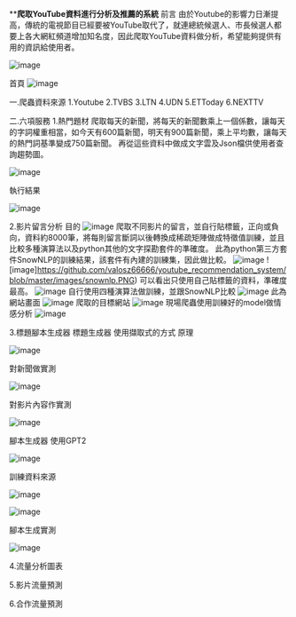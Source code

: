 ********爬取YouTube資料進行分析及推薦的系統******
前言
由於Youtube的影響力日漸提高，傳統的電視節目已經要被YouTube取代了，就連總統候選人、市長候選人都要上各大網紅頻道增加知名度，因此爬取YouTube資料做分析，希望能夠提供有用的資訊給使用者。

![image](https://github.com/valosz66666/youtube_recommendation_system/blob/master/images/%E7%B8%BD%E7%B5%B1.PNG)

首頁
![image](https://github.com/valosz66666/youtube_recommendation_system/blob/master/images/index.PNG)

一.爬蟲資料來源
1.Youtube
2.TVBS
3.LTN
4.UDN
5.ETToday
6.NEXTTV

二.六項服務
1.熱門題材
爬取每天的新聞，將每天的新聞數乘上一個係數，讓每天的字詞權重相當，如今天有600篇新聞，明天有900篇新聞，乘上平均數，讓每天的熱門詞基準變成750篇新聞。
再從這些資料中做成文字雲及Json檔供使用者查詢趨勢圖。

![image](https://github.com/valosz66666/youtube_recommendation_system/blob/master/images/%E7%86%B1%E9%96%80%E9%A1%8C%E6%9D%90.PNG)

執行結果

![image](https://github.com/valosz66666/youtube_recommendation_system/blob/master/images/%E7%86%B1%E9%96%80%E9%A1%8C%E6%9D%90%E7%B5%90%E6%9E%9C.PNG)

2.影片留言分析
目的
![image](https://github.com/valosz66666/youtube_recommendation_system/blob/master/images/%E7%95%99%E8%A8%80%E5%88%86%E6%9E%90.PNG)
爬取不同影片的留言，並自行貼標籤，正向或負向，資料約8000筆，將每則留言斷詞以後轉換成稀疏矩陣做成特徵值訓練，並且比較多種演算法以及python其他的文字探勘套件的準確度。
此為python第三方套件SnowNLP的訓練結果，該套件有內建的訓練集，因此做比較。
![image](https://github.com/valosz66666/youtube_recommendation_system/blob/master/images/%E6%AF%94%E8%BC%83%E6%BA%96%E7%A2%BA%E5%BA%A6.PNG)
![image]https://github.com/valosz66666/youtube_recommendation_system/blob/master/images/snownlp.PNG)
可以看出只使用自己貼標籤的資料，準確度最高。
![image](https://github.com/valosz66666/youtube_recommendation_system/blob/master/images/%E6%AF%94%E8%BC%83%E6%BA%96%E7%A2%BA%E5%BA%A6.PNG)
自行使用四種演算法做訓練，並跟SnowNLP比較
![image](https://github.com/valosz66666/youtube_recommendation_system/blob/master/images/%E8%87%AA%E8%A1%8C%E8%A8%93%E7%B7%B4%E7%B5%90%E6%9E%9C.PNG)
此為網站畫面
![image](https://github.com/valosz66666/youtube_recommendation_system/blob/master/images/%E7%95%99%E8%A8%80%E5%88%86%E6%9E%90%E7%B6%B2%E7%AB%99.PNG)
爬取的目標網站
![image](https://github.com/valosz66666/youtube_recommendation_system/blob/master/images/%E7%9B%AE%E6%A8%99%E7%B6%B2%E7%AB%99.PNG)
現場爬蟲使用訓練好的model做情感分析
![image](https://github.com/valosz66666/youtube_recommendation_system/blob/master/images/%E7%95%99%E8%A8%80%E5%88%86%E6%9E%90%E7%B5%90%E6%9E%9C.PNG)

3.標題腳本生成器
標題生成器
使用擷取式的方式 原理

![image](https://github.com/valosz66666/youtube_recommendation_system/blob/master/images/%E6%A8%99%E9%A1%8C%E7%94%9F%E6%88%90%E5%99%A8.PNG)

對新聞做實測

![image](https://github.com/valosz66666/youtube_recommendation_system/blob/master/images/%E6%A8%99%E9%A1%8C%E7%94%9F%E6%88%90%E5%99%A8%E5%AF%A6%E6%B8%AC.PNG)

對影片內容作實測

![image](https://github.com/valosz66666/youtube_recommendation_system/blob/master/images/%E6%A8%99%E9%A1%8C%E7%94%9F%E6%88%90%E5%99%A8%E5%BD%B1%E7%89%87%E5%AF%A6%E6%B8%AC.PNG)

腳本生成器
使用GPT2

![image](https://github.com/valosz66666/youtube_recommendation_system/blob/master/images/%E8%85%B3%E6%9C%AC%E7%94%9F%E6%88%90%E5%99%A8.PNG)

訓練資料來源

![image](https://github.com/valosz66666/youtube_recommendation_system/blob/master/images/%E8%85%B3%E6%9C%AC%E7%94%9F%E6%88%90%E5%99%A8%E5%AF%A6%E6%B8%AC.PNG)

![image](https://github.com/valosz66666/youtube_recommendation_system/blob/master/images/%E8%85%B3%E6%9C%AC%E8%A8%93%E7%B7%B4%E8%B3%87%E6%96%99.PNG)

腳本生成實測

![image](https://github.com/valosz66666/youtube_recommendation_system/blob/master/images/%E8%85%B3%E6%9C%AC%E7%94%9F%E6%88%90%E5%99%A8%E7%B5%90%E6%9E%9C.PNG)

4.流量分析圖表

5.影片流量預測

6.合作流量預測
